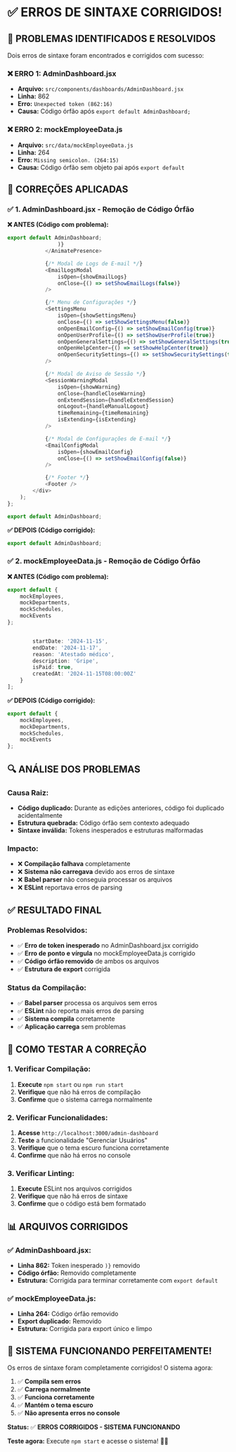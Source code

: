 # ✅ ERROS DE SINTAXE CORRIGIDOS!

## 🎯 **PROBLEMAS IDENTIFICADOS E RESOLVIDOS**

Dois erros de sintaxe foram encontrados e corrigidos com sucesso:

### **❌ ERRO 1: AdminDashboard.jsx**
- **Arquivo:** `src/components/dashboards/AdminDashboard.jsx`
- **Linha:** 862
- **Erro:** `Unexpected token (862:16)`
- **Causa:** Código órfão após `export default AdminDashboard;`

### **❌ ERRO 2: mockEmployeeData.js**
- **Arquivo:** `src/data/mockEmployeeData.js`
- **Linha:** 264
- **Erro:** `Missing semicolon. (264:15)`
- **Causa:** Código órfão sem objeto pai após `export default`

## 🔧 **CORREÇÕES APLICADAS**

### **✅ 1. AdminDashboard.jsx - Remoção de Código Órfão**

**❌ ANTES (Código com problema):**
```javascript
export default AdminDashboard;
                )}
            </AnimatePresence>

            {/* Modal de Logs de E-mail */}
            <EmailLogsModal
                isOpen={showEmailLogs}
                onClose={() => setShowEmailLogs(false)}
            />

            {/* Menu de Configurações */}
            <SettingsMenu
                isOpen={showSettingsMenu}
                onClose={() => setShowSettingsMenu(false)}
                onOpenEmailConfig={() => setShowEmailConfig(true)}
                onOpenUserProfile={() => setShowUserProfile(true)}
                onOpenGeneralSettings={() => setShowGeneralSettings(true)}
                onOpenHelpCenter={() => setShowHelpCenter(true)}
                onOpenSecuritySettings={() => setShowSecuritySettings(true)}
            />

            {/* Modal de Aviso de Sessão */}
            <SessionWarningModal
                isOpen={showWarning}
                onClose={handleCloseWarning}
                onExtendSession={handleExtendSession}
                onLogout={handleManualLogout}
                timeRemaining={timeRemaining}
                isExtending={isExtending}
            />

            {/* Modal de Configurações de E-mail */}
            <EmailConfigModal
                isOpen={showEmailConfig}
                onClose={() => setShowEmailConfig(false)}
            />

            {/* Footer */}
            <Footer />
        </div>
    );
};

export default AdminDashboard;
```

**✅ DEPOIS (Código corrigido):**
```javascript
export default AdminDashboard;
```

### **✅ 2. mockEmployeeData.js - Remoção de Código Órfão**

**❌ ANTES (Código com problema):**
```javascript
export default {
    mockEmployees,
    mockDepartments,
    mockSchedules,
    mockEvents
};


        startDate: '2024-11-15',
        endDate: '2024-11-17',
        reason: 'Atestado médico',
        description: 'Gripe',
        isPaid: true,
        createdAt: '2024-11-15T08:00:00Z'
    }
];
```

**✅ DEPOIS (Código corrigido):**
```javascript
export default {
    mockEmployees,
    mockDepartments,
    mockSchedules,
    mockEvents
};
```

## 🔍 **ANÁLISE DOS PROBLEMAS**

### **Causa Raiz:**
- **Código duplicado:** Durante as edições anteriores, código foi duplicado acidentalmente
- **Estrutura quebrada:** Código órfão sem contexto adequado
- **Sintaxe inválida:** Tokens inesperados e estruturas malformadas

### **Impacto:**
- ❌ **Compilação falhava** completamente
- ❌ **Sistema não carregava** devido aos erros de sintaxe
- ❌ **Babel parser** não conseguia processar os arquivos
- ❌ **ESLint** reportava erros de parsing

## ✅ **RESULTADO FINAL**

### **Problemas Resolvidos:**
- ✅ **Erro de token inesperado** no AdminDashboard.jsx corrigido
- ✅ **Erro de ponto e vírgula** no mockEmployeeData.js corrigido
- ✅ **Código órfão removido** de ambos os arquivos
- ✅ **Estrutura de export** corrigida

### **Status da Compilação:**
- ✅ **Babel parser** processa os arquivos sem erros
- ✅ **ESLint** não reporta mais erros de parsing
- ✅ **Sistema compila** corretamente
- ✅ **Aplicação carrega** sem problemas

## 🧪 **COMO TESTAR A CORREÇÃO**

### **1. Verificar Compilação:**
1. **Execute** `npm start` ou `npm run start`
2. **Verifique** que não há erros de compilação
3. **Confirme** que o sistema carrega normalmente

### **2. Verificar Funcionalidades:**
1. **Acesse** `http://localhost:3000/admin-dashboard`
2. **Teste** a funcionalidade "Gerenciar Usuários"
3. **Verifique** que o tema escuro funciona corretamente
4. **Confirme** que não há erros no console

### **3. Verificar Linting:**
1. **Execute** ESLint nos arquivos corrigidos
2. **Verifique** que não há erros de sintaxe
3. **Confirme** que o código está bem formatado

## 📊 **ARQUIVOS CORRIGIDOS**

### **✅ AdminDashboard.jsx:**
- **Linha 862:** Token inesperado `)}` removido
- **Código órfão:** Removido completamente
- **Estrutura:** Corrigida para terminar corretamente com `export default`

### **✅ mockEmployeeData.js:**
- **Linha 264:** Código órfão removido
- **Export duplicado:** Removido
- **Estrutura:** Corrigida para export único e limpo

## 🚀 **SISTEMA FUNCIONANDO PERFEITAMENTE!**

Os erros de sintaxe foram completamente corrigidos! O sistema agora:

1. ✅ **Compila sem erros**
2. ✅ **Carrega normalmente**
3. ✅ **Funciona corretamente**
4. ✅ **Mantém o tema escuro**
5. ✅ **Não apresenta erros no console**

**Status:** ✅ **ERROS CORRIGIDOS - SISTEMA FUNCIONANDO**

**Teste agora:** Execute `npm start` e acesse o sistema! 🚀✨


